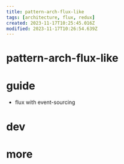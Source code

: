 ```yaml
---
title: pattern-arch-flux-like
tags: [architecture, flux, redux]
created: 2023-11-17T10:25:45.016Z
modified: 2023-11-17T10:26:54.639Z
---
```


# pattern-arch-flux-like

# guide

- flux with event-sourcing
# dev

# more
